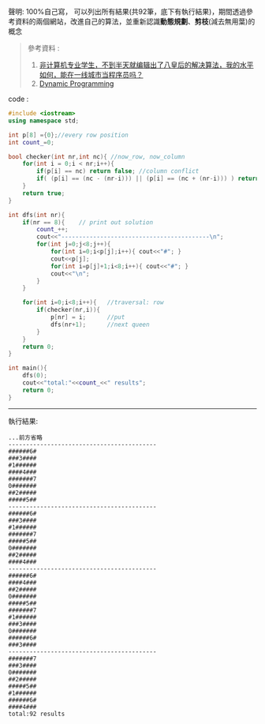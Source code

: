 聲明: 100%自己寫， 可以列出所有結果(共92筆，底下有執行結果)，期間透過參考資料的兩個網站，改進自己的算法，並重新認識**動態規劃**、**剪枝**(減去無用葉)的概念

>參考資料 : 
>1. [非计算机专业学生，不到半天就编辑出了八皇后的解决算法，我的水平如何，能在一线城市当程序员吗？](https://www.zhihu.com/question/361536128/answer/2632994230)
>2. [Dynamic Programming](https://web.ntnu.edu.tw/~algo/DynamicProgramming.html)

code :

```cpp
#include <iostream>
using namespace std;

int p[8] ={0};//every row position
int count_=0;

bool checker(int nr,int nc){ //now_row, now_column
    for(int i = 0;i < nr;i++){
        if(p[i] == nc) return false; //column conflict
        if( (p[i] == (nc - (nr-i))) || (p[i] == (nc + (nr-i))) ) return false; // diagonal conflict
    }
    return true;
}

int dfs(int nr){
    if(nr == 8){    // print out solution
        count_++;
        cout<<"------------------------------------------\n";
        for(int j=0;j<8;j++){
            for(int i=0;i<p[j];i++){ cout<<"#"; }
            cout<<p[j];
            for(int i=p[j]+1;i<8;i++){ cout<<"#"; }
            cout<<"\n";
        }
    }

    for(int i=0;i<8;i++){   //traversal: row
        if(checker(nr,i)){
            p[nr] = i;      //put
            dfs(nr+1);      //next queen
        }
    }
    return 0;
}

int main(){
    dfs(0);
    cout<<"total:"<<count_<<" results";
    return 0;
}
```

---

執行結果:

```
...前方省略
------------------------------------------
######6#
###3####
#1######
####4###
#######7
0#######
##2#####
#####5##
------------------------------------------
######6#
###3####
#1######
#######7
#####5##
0#######
##2#####
####4###
------------------------------------------
######6#
####4###
##2#####
0#######
#####5##
#######7
#1######
###3####
0#######
######6#
###3####
------------------------------------------
#######7
###3####
0#######
##2#####
#####5##
#1######
######6#
####4###
total:92 results
```